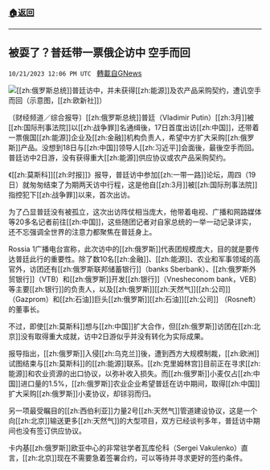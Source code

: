 ###  [:house:返回](README.md)
---


## 被耍了？普廷带一票俄企访中  空手而回
`10/21/2023 12:06 PM UTC ` [轉載自GNews](https://gnews.org/articles/1863182)

![](https://img.ltn.com.tw/Upload/business/page/800/2023/10/21/phpHnP4oU.jpg "")[[zh:俄罗斯总统]]普廷访中，并未获得[[zh:能源]]及农产品采购契约，遭讥空手而回（示意图，[[zh:欧新社]]）

〔财经频道／综合报导〕[[zh:俄罗斯总统]]普廷（Vladimir Putin）[[zh:3月]]被[[zh:国际刑事法院]]以[[zh:战争罪]]名通缉後，17日首度出访[[zh:中国]]，还带着一票俄国[[zh:能源]]企业及[[zh:金融]]机构负责人，希望中方扩大采购[[zh:俄罗斯]]产品。没想到18日与[[zh:中国]]领导人[[zh:习近平]]会面後，最後空手而回。普廷访中2日游，没有获得重大[[zh:能源]]供应协议或农产品采购契约。

《[[zh:莫斯科]][[zh:时报]]》报导，普廷访中参加[[zh:一带一路]]论坛，周四（19日）就匆匆结束了为期两天访中行程，这是他自[[zh:3月]]被[[zh:国际刑事法院]]指控犯下[[zh:战争罪]]以来，首次出访。

为了凸显普廷没有被孤立，这次出访阵仗相当庞大，他带着电视、广播和网路媒体等20多名记者前往[[zh:中国]]，这些随团记者对自家总统的一举一动记录详实，还不忘强调全世界的注意力都聚焦在普廷身上。

Rossia 1广播电台宣称，此次访中的[[zh:俄罗斯]]代表团规模庞大，目的就是要传达普廷此行的重要性。除了数10名[[zh:金融]]、[[zh:能源]]、农业和军事领域的高官外，访团还有[[zh:俄罗斯联邦储蓄银行]]（banks Sberbank）、[[zh:俄罗斯外贸银行]]（VTB）和[[zh:俄罗斯]]开发[[zh:银行]]（Vnesheconom bank，VEB）等主要[[zh:银行]]的负责人，以及[[zh:俄罗斯]][[zh:天然气]][[zh:公司]]（Gazprom）和[[zh:石油]]巨头[[zh:俄罗斯]][[zh:石油]][[zh:公司]] （Rosneft）的董事长。

不过，即使[[zh:莫斯科]]想与[[zh:中国]]扩大合作，但[[zh:俄罗斯]]访团在[[zh:北京]]没有取得重大成就，访中2日游似乎并没有转化为实际成果。

报导指出，[[zh:俄罗斯]]入侵[[zh:乌克兰]]後，遭到西方大规模制裁，[[zh:欧洲]]试图结束与[[zh:莫斯科]]的[[zh:能源]]联系。[[zh:克里姆林宫]]目前正在寻求[[zh:能源]]和农业资源的出口协议，以弥补收入损失。而[[zh:俄罗斯]]小麦仅占[[zh:中国]]进口量的1.5%，[[zh:俄罗斯]]农业企业希望普廷在访中期间，取得[[zh:中国]]扩大采购[[zh:俄罗斯]]小麦协议，却铩羽而归。

另一项最受瞩目的[[zh:西伯利亚]]力量2号[[zh:天然气]]管道建设协议，这是一个向[[zh:北京]]输送更多[[zh:天然气]]的大型项目，双方已经谈判多年，普廷访中期间也没有签订供应协议。

卡内基[[zh:俄罗斯]]欧亚中心的非常驻学者瓦库伦科（Sergei Vakulenko）直言，[[zh:北京]]现在不需要急着签署合约，可以等待并寻求更好的签约条件。
